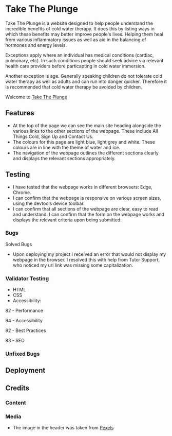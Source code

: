 # Take The Plunge

Take The Plunge is a website designed to help people understand the incredible benefits of cold water therapy. It does this by listing ways in which these benefits may better improve people's lives. Helping them heal from various inflammatory issues as well as aid in the balancing of hormones and energy levels.

Exceptions apply where an individual has medical conditions (cardiac, pulmonary, etc). In such conditions people should seek advice via relevant health care providers before particapting in cold water immersion. 

Another exception is age. Generally speaking children do not tolerate cold water therapy as well as adults and can run into danger quicker. Therefore it is recommended that cold water therapy be avoided by children. 

Welcome to  [Take The Plunge](https://mattwass.github.io/My-Project-1-5/)


## Features

- At the top of the page we can see the main site heading alongside the various links to the other sections of the webpage. These include All Things Cold, Sign Up and Contact Us.
- The colours for this page are light blue, light grey and white. These colours are in line with the theme of water and ice.
- The navigation of the webpage outlines the different sections clearly and displays the relevant sections appropriately.


## Testing

- I have tested that the webpage works in different browsers: Edge, Chrome.
- I can confirm that the webpage is responsive on various screen sizes, using the devtools device toolbar.
- I can confirm  that all sections of the webpage are clear, easy to read and understand.
I can confirm that the form on the webpage works and displays the relevant criteria upon being submitted.

### Bugs

Solved Bugs
- Upon deploying my project I received an error that would not display my webpage in the browser. I resolved this with help from Tutor Support, who noticed my url link was missing some capitalization.

### Validator Testing

- HTML
- CSS
- Accessibility:

82 - Performance

94 - Accessibility

92 - Best Practices

83 - SEO

### Unfixed Bugs

## Deployment

## Credits 

### Content

### Media

- The image in the header was taken from [Pexels](https://www.pexels.com/)
